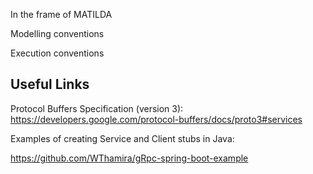 In the frame of MATILDA 


Modelling conventions



Execution conventions



Useful Links
------------
Protocol Buffers Specification (version 3): https://developers.google.com/protocol-buffers/docs/proto3#services


Examples of creating Service and Client stubs in Java:

https://github.com/WThamira/gRpc-spring-boot-example

